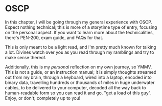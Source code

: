 # OSCP

In this chapter, I will be going through my general experience with OSCP. Expect nothing technical; this is more of a storytime type of entry, focusing on the personal aspect. If you want to learn more about the technicalities, there's PEN-200, exam guide, and FAQs for that.

This is only meant to be a light read, and I'm pretty much known for talking a lot. Divines watch over you as you read through my ramblings and try to make sense thereof.

Additionally, this is my _personal_ reflection on my own journey, so YMMV. This is not a guide, or an instruction manual; it is simply thoughts streamed out from my brain, through a keyboard, wired into a laptop, encoded into binary data, travelling hundreds or thousands of miles in huge underwater cables, to be delivered to your computer, decoded all the way back to human-readable form so you can read it and go, "get a load of this guy". Enjoy, or don't; completely up to you!
